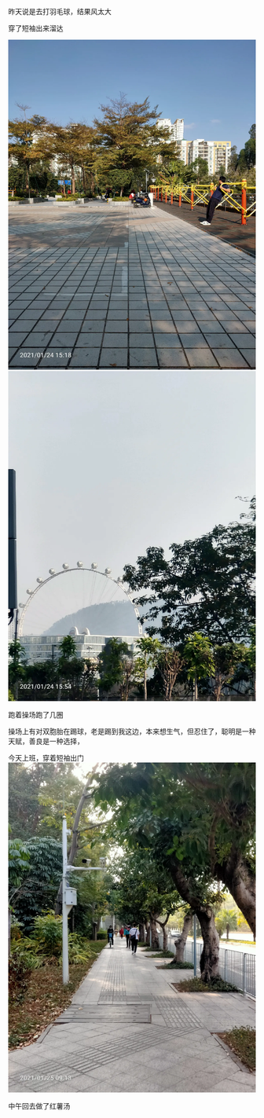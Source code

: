 昨天说是去打羽毛球，结果风太大

穿了短袖出来溜达

![](../img/6904315-30568d1cc83cc6a9.jpg)
![](../img/6904315-19fd5de4ca22e664.jpg)


跑着操场跑了几圈

操场上有对双胞胎在踢球，老是踢到我这边，本来想生气，但忍住了，聪明是一种天赋，善良是一种选择，



今天上班，穿着短袖出门![](../img/6904315-15224793267b0967.jpg)

中午回去做了红薯汤
